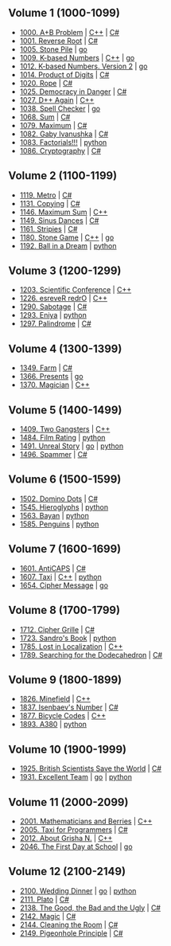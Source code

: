 ## Volume 1 (1000-1099)

- [1000. A+B Problem](https://acm.timus.ru/problem.aspx?num=1000)
  | [C++](Volume%2001/1000/cpp/main.cpp) | [C#](Volume%2001/1000/csharp/main.cs)
- [1001. Reverse Root](https://acm.timus.ru/problem.aspx?num=1001)
  | [C#](Volume%2001/1001/csharp/main.cs)
- [1005. Stone Pile](https://acm.timus.ru/problem.aspx?num=1005)
  | [go](Volume%2001/1005/go/main.go)
- [1009. K-based Numbers](https://acm.timus.ru/problem.aspx?num=1009)
  | [C++](Volume%2001/1009/cpp/main.cpp) | [go](Volume%2001/1009/go/main.go)
- [1012. K-based Numbers. Version 2](https://acm.timus.ru/problem.aspx?num=1012)
  | [go](Volume%2001/1012/go/main.go)
- [1014. Product of Digits](https://acm.timus.ru/problem.aspx?num=1014)
  | [C#](Volume%2001/1014/csharp/main.cs)
- [1020. Rope](https://acm.timus.ru/problem.aspx?num=1020)
  | [C#](Volume%2001/1020/csharp/main.cs)
- [1025. Democracy in Danger](https://acm.timus.ru/problem.aspx?num=1025)
  | [C#](Volume%2001/1025/csharp/main.cs)
- [1027. D++ Again](https://acm.timus.ru/problem.aspx?num=1027)
  | [C++](Volume%2001/1027/cpp/main.cpp)
- [1038. Spell Checker](https://acm.timus.ru/problem.aspx?num=1038)
  | [go](Volume%2001/1038/go/main.go)
- [1068. Sum](https://acm.timus.ru/problem.aspx?num=1068)
  | [C#](Volume%2001/1068/csharp/main.cs)
- [1079. Maximum](https://acm.timus.ru/problem.aspx?num=1079)
  | [C#](Volume%2001/1079/csharp/main.cs)
- [1082. Gaby Ivanushka](https://acm.timus.ru/problem.aspx?num=1082)
  | [C#](Volume%2001/1082/csharp/main.cs)
- [1083. Factorials!!!](https://acm.timus.ru/problem.aspx?num=1083)
  | [python](Volume%2001/1083/python/main.py)
- [1086. Cryptography](https://acm.timus.ru/problem.aspx?num=1086)
  | [C#](Volume%2001/1086/csharp/main.cs)

## Volume 2 (1100-1199)

- [1119. Metro](https://acm.timus.ru/problem.aspx?num=1119)
  | [C#](Volume%2002/1119/csharp/main.cs)
- [1131. Copying](https://acm.timus.ru/problem.aspx?num=1131)
  | [C#](Volume%2002/1131/csharp/main.cs)
- [1146. Maximum Sum](https://acm.timus.ru/problem.aspx?num=1146)
  | [C++](Volume%2002/1146/cpp/main.cpp)
- [1149. Sinus Dances](https://acm.timus.ru/problem.aspx?num=1149)
  | [C#](Volume%2002/1149/csharp/main.cs)
- [1161. Stripies](https://acm.timus.ru/problem.aspx?num=1161)
  | [C#](Volume%2002/1161/csharp/main.cs)
- [1180. Stone Game](https://acm.timus.ru/problem.aspx?num=1180)
  | [C++](Volume%2002/1180/cpp/main.cpp) | [go](Volume%2002/1180/go/main.go)
- [1192. Ball in a Dream](https://acm.timus.ru/problem.aspx?num=1192)
  | [python](Volume%2002/1192/python/main.py)

## Volume 3 (1200-1299)

- [1203. Scientific Conference](https://acm.timus.ru/problem.aspx?num=1203)
  | [C++](Volume%2003/1203/cpp/main.cpp)
- [1226. esreveR redrO](https://acm.timus.ru/problem.aspx?num=1226)
  | [C++](Volume%2003/1226/cpp/main.cpp)
- [1290. Sabotage](https://acm.timus.ru/problem.aspx?num=1290)
  | [C#](Volume%2003/1290/csharp/main.cs)
- [1293. Eniya](https://acm.timus.ru/problem.aspx?num=1293)
  | [python](Volume%2003/1293/python/main.py)
- [1297. Palindrome](https://acm.timus.ru/problem.aspx?num=1297)
  | [C#](Volume%2003/1297/csharp/main.cs)

## Volume 4 (1300-1399)

- [1349. Farm](https://acm.timus.ru/problem.aspx?num=1349)
  | [C#](Volume%2004/1349/csharp/main.cs)
- [1366. Presents](https://acm.timus.ru/problem.aspx?num=1366)
  | [go](Volume%2004/1366/go/main.go)
- [1370. Magician](https://acm.timus.ru/problem.aspx?num=1370)
  | [C++](Volume%2004/1370/cpp/main.cpp)

## Volume 5 (1400-1499)

- [1409. Two Gangsters](https://acm.timus.ru/problem.aspx?num=1409)
  | [C++](Volume%2005/1409/cpp/main.cpp)
- [1484. Film Rating](https://acm.timus.ru/problem.aspx?num=1484)
  | [python](Volume%2005/1484/python/main.py)
- [1491. Unreal Story](https://acm.timus.ru/problem.aspx?num=1491)
  | [go](Volume%2005/1491/go/main.go) | [python](Volume%2005/1491/python/main.py)
- [1496. Spammer](https://acm.timus.ru/problem.aspx?num=1496)
  | [C#](Volume%2005/1496/csharp/main.cs)

## Volume 6 (1500-1599)

- [1502. Domino Dots](https://acm.timus.ru/problem.aspx?num=1502)
  | [C#](Volume%2006/1502/csharp/main.cs)
- [1545. Hieroglyphs](https://acm.timus.ru/problem.aspx?num=1545)
  | [python](Volume%2006/1545/python/main.py)
- [1563. Bayan](https://acm.timus.ru/problem.aspx?num=1563)
  | [python](Volume%2006/1563/python/main.py)
- [1585. Penguins](https://acm.timus.ru/problem.aspx?num=1585)
  | [python](Volume%2006/1585/python/main.py)

## Volume 7 (1600-1699)

- [1601. AntiCAPS](https://acm.timus.ru/problem.aspx?num=1601)
  | [C#](Volume%2007/1601/csharp/main.cs)
- [1607. Taxi](https://acm.timus.ru/problem.aspx?num=1607)
  | [C++](Volume%2007/1607/cpp/main.cpp) | [python](Volume%2007/1607/python/main.py)
- [1654. Cipher Message](https://acm.timus.ru/problem.aspx?num=1654)
  | [go](Volume%2007/1654/go/main.go)

## Volume 8 (1700-1799)

- [1712. Cipher Grille](https://acm.timus.ru/problem.aspx?num=1712)
  | [C#](Volume%2008/1712/csharp/main.cs)
- [1723. Sandro's Book](https://acm.timus.ru/problem.aspx?num=1723)
  | [python](Volume%2008/1723/python/main.py)
- [1785. Lost in Localization](https://acm.timus.ru/problem.aspx?num=1785)
  | [C++](Volume%2008/1785/cpp/main.cpp)
- [1789. Searching for the Dodecahedron](https://acm.timus.ru/problem.aspx?num=1789)
  | [C#](Volume%2008/1789/csharp/main.cs)

## Volume 9 (1800-1899)

- [1826. Minefield](https://acm.timus.ru/problem.aspx?num=1826)
  | [C++](Volume%2009/1826/cpp/main.cpp)
- [1837. Isenbaev's Number](https://acm.timus.ru/problem.aspx?num=1837)
  | [C#](Volume%2009/1837/csharp/main.cs)
- [1877. Bicycle Codes](https://acm.timus.ru/problem.aspx?num=1877)
  | [C++](Volume%2009/1877/cpp/main.cpp)
- [1893. A380](https://acm.timus.ru/problem.aspx?num=1893)
  | [python](Volume%2009/1893/python/main.py)

## Volume 10 (1900-1999)

- [1925. British Scientists Save the World](https://acm.timus.ru/problem.aspx?num=1925)
  | [C#](Volume%2010/1925/csharp/main.cs)
- [1931. Excellent Team](https://acm.timus.ru/problem.aspx?num=1931)
  | [go](Volume%2010/1931/go/main.go) | [python](Volume%2010/1931/python/main.py)

## Volume 11 (2000-2099)

- [2001. Mathematicians and Berries](https://acm.timus.ru/problem.aspx?num=2001)
  | [C++](Volume%2011/2001/cpp/main.cpp)
- [2005. Taxi for Programmers](https://acm.timus.ru/problem.aspx?num=2005)
  | [C#](Volume%2011/2005/csharp/main.cs)
- [2012. About Grisha N.](https://acm.timus.ru/problem.aspx?num=2012)
  | [C++](Volume%2011/2012/cpp/main.cpp)
- [2046. The First Day at School](https://acm.timus.ru/problem.aspx?num=2046)
  | [go](Volume%2011/2046/go/main.go)

## Volume 12 (2100-2149)

- [2100. Wedding Dinner](https://acm.timus.ru/problem.aspx?num=2100)
  | [go](Volume%2012/2100/go/main.go) | [python](Volume%2012/2100/python/main.py)
- [2111. Plato](https://acm.timus.ru/problem.aspx?num=2111)
  | [C#](Volume%2012/2111/csharp/main.cs)
- [2138. The Good, the Bad and the Ugly](https://acm.timus.ru/problem.aspx?num=2138)
  | [C#](Volume%2012/2138/csharp/main.cs)
- [2142. Magic](https://acm.timus.ru/problem.aspx?num=2142)
  | [C#](Volume%2012/2142/csharp/main.cs)
- [2144. Cleaning the Room](https://acm.timus.ru/problem.aspx?num=2144)
  | [C#](Volume%2012/2144/csharp/main.cs)
- [2149. Pigeonhole Principle](https://acm.timus.ru/problem.aspx?num=2149)
  | [C#](Volume%2012/2149/csharp/main.cs)
